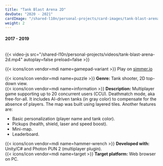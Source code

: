 ```yaml
---
title: "Tank Blast Arena 2D"
devDate: "2020 - 2021"
cardImage: "/shared-l10n/personal-projects/card-images/tank-blast-arena-2d.jpg"
weight: 2
---
```


#### 2017 - 2019
\
{{< video-js src="/shared-l10n/personal-projects/videos/tank-blast-arena-2d.mp4" autoplay=false preload=false >}}

{{< icons/icon vendor=mdi name=gamepad-variant >}} Play on [simmer.io](https://simmer.io/@MellizoGames/tank-blast-arena-2d)

{{< icons/icon vendor=mdi name=puzzle >}} **Genre:** Tank shooter, 2D top-down view.\
{{< icons/icon vendor=mdi name=information >}} **Description:**
Multiplayer game supporting up to 20 concurrent users (CCU).
Deathmatch mode, aka free-for-all.
It includes AI-driven tanks (in gray color) to compensate for the absence of players.
The map was built using layered tiles.
Another features are:
* Basic personalization (player name and tank color).
* Pickups (health, shield, laser and speed boost).
* Mini-map.
* Leaderboard.

{{< icons/icon vendor=mdi name=hammer-wrench >}} **Developed with:** Unity/C# and Photon PUN 2 (multiplayer plugin).\
{{< icons/icon vendor=mdi name=target >}} **Target platform:** Web browser on PC.
